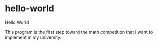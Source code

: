 # hello-world
Hello World

This program is the first step toward the math competition that I want to implement in my university.

